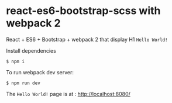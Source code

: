 # react-es6-bootstrap-scss with webpack 2
React + ES6 + Bootstrap + webpack 2 that display H1 `Hello World!`

Install dependencies
```
$ npm i
```

To run webpack dev server:
```
$ npm run dev
```

The `Hello World!` page is at : [http://localhost:8080/](http://localhost:8080/)
